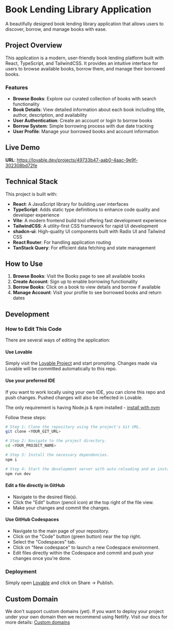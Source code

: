 
# Book Lending Library Application

A beautifully designed book lending library application that allows users to discover, borrow, and manage books with ease.

## Project Overview

This application is a modern, user-friendly book lending platform built with React, TypeScript, and TailwindCSS. It provides an intuitive interface for users to browse available books, borrow them, and manage their borrowed books.

### Features

- **Browse Books**: Explore our curated collection of books with search functionality
- **Book Details**: View detailed information about each book including title, author, description, and availability
- **User Authentication**: Create an account or login to borrow books
- **Borrow System**: Simple borrowing process with due date tracking
- **User Profile**: Manage your borrowed books and account information

## Live Demo

**URL**: https://lovable.dev/projects/49733b47-aab0-4aac-9e9f-302308bd72fe

## Technical Stack

This project is built with:

- **React**: A JavaScript library for building user interfaces
- **TypeScript**: Adds static type definitions to enhance code quality and developer experience
- **Vite**: A modern frontend build tool offering fast development experience
- **TailwindCSS**: A utility-first CSS framework for rapid UI development
- **shadcn-ui**: High-quality UI components built with Radix UI and Tailwind CSS
- **React Router**: For handling application routing
- **TanStack Query**: For efficient data fetching and state management

## How to Use

1. **Browse Books**: Visit the Books page to see all available books
2. **Create Account**: Sign up to enable borrowing functionality
3. **Borrow Books**: Click on a book to view details and borrow if available
4. **Manage Account**: Visit your profile to see borrowed books and return dates

## Development

### How to Edit This Code

There are several ways of editing the application:

#### Use Lovable

Simply visit the [Lovable Project](https://lovable.dev/projects/49733b47-aab0-4aac-9e9f-302308bd72fe) and start prompting.
Changes made via Lovable will be committed automatically to this repo.

#### Use your preferred IDE

If you want to work locally using your own IDE, you can clone this repo and push changes. Pushed changes will also be reflected in Lovable.

The only requirement is having Node.js & npm installed - [install with nvm](https://github.com/nvm-sh/nvm#installing-and-updating)

Follow these steps:

```sh
# Step 1: Clone the repository using the project's Git URL.
git clone <YOUR_GIT_URL>

# Step 2: Navigate to the project directory.
cd <YOUR_PROJECT_NAME>

# Step 3: Install the necessary dependencies.
npm i

# Step 4: Start the development server with auto-reloading and an instant preview.
npm run dev
```

#### Edit a file directly in GitHub

- Navigate to the desired file(s).
- Click the "Edit" button (pencil icon) at the top right of the file view.
- Make your changes and commit the changes.

#### Use GitHub Codespaces

- Navigate to the main page of your repository.
- Click on the "Code" button (green button) near the top right.
- Select the "Codespaces" tab.
- Click on "New codespace" to launch a new Codespace environment.
- Edit files directly within the Codespace and commit and push your changes once you're done.

### Deployment

Simply open [Lovable](https://lovable.dev/projects/49733b47-aab0-4aac-9e9f-302308bd72fe) and click on Share -> Publish.

## Custom Domain

We don't support custom domains (yet). If you want to deploy your project under your own domain then we recommend using Netlify. Visit our docs for more details: [Custom domains](https://docs.lovable.dev/tips-tricks/custom-domain/)

